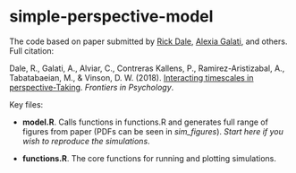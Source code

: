 # simple-perspective-model

The code based on paper submitted by [Rick Dale](http://co-mind.org/rick), [Alexia Galati](http://alexiagalati.com/), and others. Full citation:

Dale, R., Galati, A., Alviar, C., Contreras Kallens, P., Ramirez-Aristizabal, A., Tabatabaeian, M., & Vinson, D. W. (2018). [Interacting timescales in perspective-Taking](https://www.frontiersin.org/articles/10.3389/fpsyg.2018.01278/abstract). *Frontiers in Psychology*.

Key files:

* **model.R**. Calls functions in functions.R and generates full range of figures from paper (PDFs can be seen in *sim_figures*). *Start here if you wish to reproduce the simulations*.

* **functions.R**. The core functions for running and plotting simulations.


